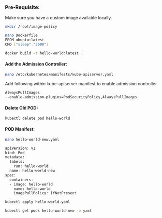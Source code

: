 
### Pre-Requisite:

Make sure you have a custom image available locally.
```sh
mkdir /root/image-policy
```
```sh
nano Dockerfile
FROM ubuntu:latest
CMD ["sleep","3600"]
```
```sh
docker build -t hello-world:latest .
```
#### Add the Admission Controller:
```sh
nano /etc/kubernetes/manifests/kube-apiserver.yaml
```
Add following within kube-apiserver manifest to enable admission controller
```sh
AlwaysPullImages
--enable-admission-plugins=PodSecurityPolicy,AlwaysPullImages
```
#### Delete Old POD:
```sh
kubectl delete pod hello-world
```
#### POD Manifest:
```sh
nano hello-world-new.yaml
```
```sh
apiVersion: v1
kind: Pod
metadata:
  labels:
    run: hello-world
  name: hello-world-new
spec:
  containers:
  - image: hello-world
    name: hello-world
    imagePullPolicy: IfNotPresent
```
```sh
kubectl apply hello-world.yaml
```
```sh
kubectl get pods hello-world-new -o yaml
```
